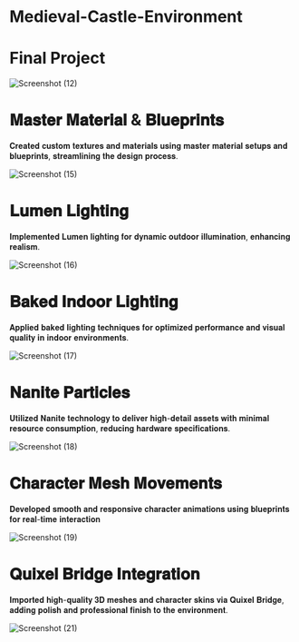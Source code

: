 # Medieval-Castle-Environment

# Final Project
![Screenshot (12)](https://github.com/user-attachments/assets/a550469b-048d-4751-a28c-96c64093f221)


# 𝐌𝐚𝐬𝐭𝐞𝐫 𝐌𝐚𝐭𝐞𝐫𝐢𝐚𝐥 & 𝐁𝐥𝐮𝐞𝐩𝐫𝐢𝐧𝐭𝐬
 𝐂𝐫𝐞𝐚𝐭𝐞𝐝 𝐜𝐮𝐬𝐭𝐨𝐦 𝐭𝐞𝐱𝐭𝐮𝐫𝐞𝐬 𝐚𝐧𝐝 𝐦𝐚𝐭𝐞𝐫𝐢𝐚𝐥𝐬 𝐮𝐬𝐢𝐧𝐠 𝐦𝐚𝐬𝐭𝐞𝐫 𝐦𝐚𝐭𝐞𝐫𝐢𝐚𝐥 𝐬𝐞𝐭𝐮𝐩𝐬 𝐚𝐧𝐝 𝐛𝐥𝐮𝐞𝐩𝐫𝐢𝐧𝐭𝐬, 𝐬𝐭𝐫𝐞𝐚𝐦𝐥𝐢𝐧𝐢𝐧𝐠 𝐭𝐡𝐞 𝐝𝐞𝐬𝐢𝐠𝐧 𝐩𝐫𝐨𝐜𝐞𝐬𝐬.


![Screenshot (15)](https://github.com/user-attachments/assets/c98734c8-2e73-46ef-8747-c934eda062c3)


# 𝐋𝐮𝐦𝐞𝐧 𝐋𝐢𝐠𝐡𝐭𝐢𝐧𝐠
 𝐈𝐦𝐩𝐥𝐞𝐦𝐞𝐧𝐭𝐞𝐝 𝐋𝐮𝐦𝐞𝐧 𝐥𝐢𝐠𝐡𝐭𝐢𝐧𝐠 𝐟𝐨𝐫 𝐝𝐲𝐧𝐚𝐦𝐢𝐜 𝐨𝐮𝐭𝐝𝐨𝐨𝐫 𝐢𝐥𝐥𝐮𝐦𝐢𝐧𝐚𝐭𝐢𝐨𝐧, 𝐞𝐧𝐡𝐚𝐧𝐜𝐢𝐧𝐠 𝐫𝐞𝐚𝐥𝐢𝐬𝐦.


![Screenshot (16)](https://github.com/user-attachments/assets/08802bca-67b4-402e-b636-7c4b15edfaec)


# 𝐁𝐚𝐤𝐞𝐝 𝐈𝐧𝐝𝐨𝐨𝐫 𝐋𝐢𝐠𝐡𝐭𝐢𝐧𝐠
 𝐀𝐩𝐩𝐥𝐢𝐞𝐝 𝐛𝐚𝐤𝐞𝐝 𝐥𝐢𝐠𝐡𝐭𝐢𝐧𝐠 𝐭𝐞𝐜𝐡𝐧𝐢𝐪𝐮𝐞𝐬 𝐟𝐨𝐫 𝐨𝐩𝐭𝐢𝐦𝐢𝐳𝐞𝐝 𝐩𝐞𝐫𝐟𝐨𝐫𝐦𝐚𝐧𝐜𝐞 𝐚𝐧𝐝 𝐯𝐢𝐬𝐮𝐚𝐥 𝐪𝐮𝐚𝐥𝐢𝐭𝐲 𝐢𝐧 𝐢𝐧𝐝𝐨𝐨𝐫 𝐞𝐧𝐯𝐢𝐫𝐨𝐧𝐦𝐞𝐧𝐭𝐬.


![Screenshot (17)](https://github.com/user-attachments/assets/154e7473-42d0-421d-9c0e-554eae117b8a)


# 𝐍𝐚𝐧𝐢𝐭𝐞 𝐏𝐚𝐫𝐭𝐢𝐜𝐥𝐞𝐬
 𝐔𝐭𝐢𝐥𝐢𝐳𝐞𝐝 𝐍𝐚𝐧𝐢𝐭𝐞 𝐭𝐞𝐜𝐡𝐧𝐨𝐥𝐨𝐠𝐲 𝐭𝐨 𝐝𝐞𝐥𝐢𝐯𝐞𝐫 𝐡𝐢𝐠𝐡-𝐝𝐞𝐭𝐚𝐢𝐥 𝐚𝐬𝐬𝐞𝐭𝐬 𝐰𝐢𝐭𝐡 𝐦𝐢𝐧𝐢𝐦𝐚𝐥 𝐫𝐞𝐬𝐨𝐮𝐫𝐜𝐞 𝐜𝐨𝐧𝐬𝐮𝐦𝐩𝐭𝐢𝐨𝐧, 𝐫𝐞𝐝𝐮𝐜𝐢𝐧𝐠 𝐡𝐚𝐫𝐝𝐰𝐚𝐫𝐞 𝐬𝐩𝐞𝐜𝐢𝐟𝐢𝐜𝐚𝐭𝐢𝐨𝐧𝐬.


![Screenshot (18)](https://github.com/user-attachments/assets/67fc9a8f-72c5-414e-b765-4d58d42a7dea)


# 𝐂𝐡𝐚𝐫𝐚𝐜𝐭𝐞𝐫 𝐌𝐞𝐬𝐡 𝐌𝐨𝐯𝐞𝐦𝐞𝐧𝐭𝐬
 𝐃𝐞𝐯𝐞𝐥𝐨𝐩𝐞𝐝 𝐬𝐦𝐨𝐨𝐭𝐡 𝐚𝐧𝐝 𝐫𝐞𝐬𝐩𝐨𝐧𝐬𝐢𝐯𝐞 𝐜𝐡𝐚𝐫𝐚𝐜𝐭𝐞𝐫 𝐚𝐧𝐢𝐦𝐚𝐭𝐢𝐨𝐧𝐬 𝐮𝐬𝐢𝐧𝐠 𝐛𝐥𝐮𝐞𝐩𝐫𝐢𝐧𝐭𝐬 𝐟𝐨𝐫 𝐫𝐞𝐚𝐥-𝐭𝐢𝐦𝐞 𝐢𝐧𝐭𝐞𝐫𝐚𝐜𝐭𝐢𝐨𝐧


![Screenshot (19)](https://github.com/user-attachments/assets/51320bad-7f2f-45d9-83bc-87c78709733d)


# 𝐐𝐮𝐢𝐱𝐞𝐥 𝐁𝐫𝐢𝐝𝐠𝐞 𝐈𝐧𝐭𝐞𝐠𝐫𝐚𝐭𝐢𝐨𝐧
 𝐈𝐦𝐩𝐨𝐫𝐭𝐞𝐝 𝐡𝐢𝐠𝐡-𝐪𝐮𝐚𝐥𝐢𝐭𝐲 𝟑𝐃 𝐦𝐞𝐬𝐡𝐞𝐬 𝐚𝐧𝐝 𝐜𝐡𝐚𝐫𝐚𝐜𝐭𝐞𝐫 𝐬𝐤𝐢𝐧𝐬 𝐯𝐢𝐚 𝐐𝐮𝐢𝐱𝐞𝐥 𝐁𝐫𝐢𝐝𝐠𝐞, 𝐚𝐝𝐝𝐢𝐧𝐠 𝐩𝐨𝐥𝐢𝐬𝐡 𝐚𝐧𝐝 𝐩𝐫𝐨𝐟𝐞𝐬𝐬𝐢𝐨𝐧𝐚𝐥 𝐟𝐢𝐧𝐢𝐬𝐡 𝐭𝐨 𝐭𝐡𝐞 𝐞𝐧𝐯𝐢𝐫𝐨𝐧𝐦𝐞𝐧𝐭.

![Screenshot (21)](https://github.com/user-attachments/assets/12ba9aa0-c6da-4faf-9450-f0aead437ad7)
